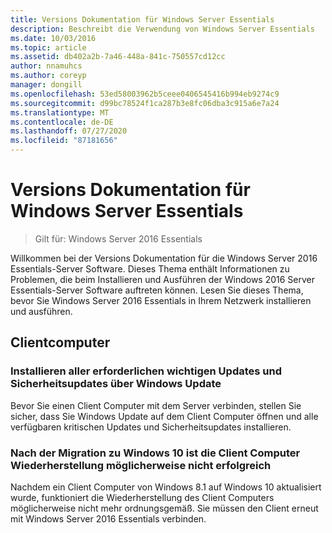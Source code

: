```yaml
---
title: Versions Dokumentation für Windows Server Essentials
description: Beschreibt die Verwendung von Windows Server Essentials
ms.date: 10/03/2016
ms.topic: article
ms.assetid: db402a2b-7a46-448a-841c-750557cd12cc
author: nnamuhcs
ms.author: coreyp
manager: dongill
ms.openlocfilehash: 53ed58003962b5ceee0406545416b994eb9274c9
ms.sourcegitcommit: d99bc78524f1ca287b3e8fc06dba3c915a6e7a24
ms.translationtype: MT
ms.contentlocale: de-DE
ms.lasthandoff: 07/27/2020
ms.locfileid: "87181656"
---
```

# <a name="release-documentation-for-windows-server-essentials"></a>Versions Dokumentation für Windows Server Essentials

>Gilt für: Windows Server 2016 Essentials

Willkommen bei der Versions Dokumentation für die Windows Server 2016 Essentials-Server Software. Dieses Thema enthält Informationen zu Problemen, die beim Installieren und Ausführen der Windows 2016 Server Essentials-Server Software auftreten können. Lesen Sie dieses Thema, bevor Sie Windows Server 2016 Essentials in Ihrem Netzwerk installieren und ausführen.

## <a name="client-computers"></a>Clientcomputer

### <a name="install-all-available-critical-and-security-updates-from-windows-update"></a>Installieren aller erforderlichen wichtigen Updates und Sicherheitsupdates über Windows Update

Bevor Sie einen Client Computer mit dem Server verbinden, stellen Sie sicher, dass Sie Windows Update auf dem Client Computer öffnen und alle verfügbaren kritischen Updates und Sicherheitsupdates installieren.

### <a name="client-computer-restore-may-not-succeed-after-migration-to-windows-10"></a>Nach der Migration zu Windows 10 ist die Client Computer Wiederherstellung möglicherweise nicht erfolgreich
 Nachdem ein Client Computer von Windows 8.1 auf Windows 10 aktualisiert wurde, funktioniert die Wiederherstellung des Client Computers möglicherweise nicht mehr ordnungsgemäß. Sie müssen den Client erneut mit Windows Server 2016 Essentials verbinden.

